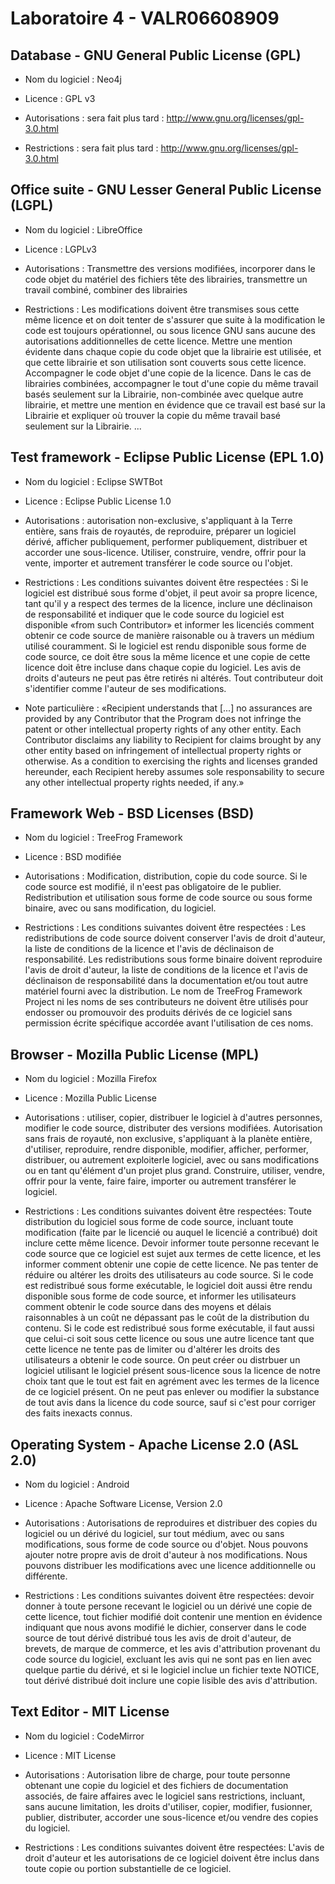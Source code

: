 # Laboratoire 4 - VALR06608909

## Database - GNU General Public License (GPL)

- Nom du logiciel
: Neo4j

- Licence
: GPL v3

- Autorisations
: sera fait plus tard : http://www.gnu.org/licenses/gpl-3.0.html

- Restrictions
: sera fait plus tard : http://www.gnu.org/licenses/gpl-3.0.html

## Office suite - GNU Lesser General Public License (LGPL)

- Nom du logiciel
: LibreOffice

- Licence
: LGPLv3

- Autorisations
: Transmettre des versions modifiées, incorporer dans le code objet du  matériel des fichiers tête des librairies, transmettre un travail combiné, combiner des librairies

- Restrictions
: Les modifications doivent être transmises sous cette même licence et on doit tenter de s'assurer que suite à la modification le code est toujours opérationnel, ou sous licence GNU sans aucune des autorisations additionnelles de cette licence. Mettre une mention évidente dans chaque copie du code objet que la librairie est utilisée, et que cette librairie et son utilisation sont couverts sous cette licence. Accompagner le code objet d'une copie de la licence. Dans le cas de librairies combinées, accompagner le tout d'une copie du même travail basés seulement sur la Librairie, non-combinée avec quelque autre librairie, et mettre une mention en évidence que ce travail est basé sur la Librairie et expliquer où trouver la copie du même travail basé seulement sur la Librairie. ... 

## Test framework - Eclipse Public License (EPL 1.0)

- Nom du logiciel
: Eclipse SWTBot

- Licence
: Eclipse Public License 1.0

- Autorisations
: autorisation non-exclusive, s'appliquant à la Terre entière, sans frais de royautés, de reproduire, préparer un logiciel dérivé, afficher publiquement, performer publiquement, distribuer et accorder une sous-licence. Utiliser, construire, vendre, offrir pour la vente, importer et autrement transférer le code source ou l'objet.  

- Restrictions
: Les conditions suivantes doivent être respectées : Si le logiciel est distribué sous forme d'objet, il peut avoir sa propre licence, tant qu'il y a respect des termes de la licence, inclure une déclinaison de responsabilité et indiquer que le code source du logiciel est disponible «from such Contributor» et informer les licenciés comment obtenir ce code source de manière raisonable ou à travers un médium utilisé couramment. Si le logiciel est rendu disponible sous forme de code source, ce doit être sous la même licence et une copie de cette licence doit être incluse dans chaque copie du logiciel. Les avis de droits d'auteurs ne peut pas être retirés ni altérés. Tout contributeur doit s'identifier comme l'auteur de ses modifications. 

- Note particulière : «Recipient understands that [...] no assurances are provided by any Contributor that the Program does not infringe the patent or other intellectual property rights of any other entity. Each Contributor disclaims any liability to Recipient for claims brought by any other entity based on infringement of intellectual property rights or otherwise. As a condition to exercising the rights and licenses granded hereunder, each Recipient hereby assumes sole responsability to secure any other intellectual property rights needed, if any.»

## Framework Web - BSD Licenses (BSD)

- Nom du logiciel
: TreeFrog Framework

- Licence
: BSD modifiée

- Autorisations
: Modification, distribution, copie du code source. Si le code source est modifié, il n'eest pas obligatoire de le publier. Redistribution et utilisation sous forme de code source ou sous forme binaire, avec ou sans modification, du logiciel. 

- Restrictions
: Les conditions suivantes doivent être respectées : Les redistributions de code source doivent conserver l'avis de droit d'auteur, la liste de conditions de la licence et l'avis de déclinaison de responsabilité. Les redistributions sous forme binaire doivent reproduire l'avis de droit d'auteur, la liste de conditions de la licence et l'avis de déclinaison de responsabilité dans la documentation et/ou tout autre matériel fourni avec la distribution. Le nom de TreeFrog Framework Project ni les noms de ses contributeurs ne doivent être utilisés pour endosser ou promouvoir des produits dérivés de ce logiciel sans permission écrite spécifique accordée avant l'utilisation de ces noms.

## Browser - Mozilla Public License (MPL)

- Nom du logiciel
: Mozilla Firefox

- Licence
: Mozilla Public License

- Autorisations
: utiliser, copier, distribuer le logiciel à d'autres personnes, modifier le code source, distributer des versions modifiées. Autorisation sans frais de royauté, non exclusive, s'appliquant à la planète entière, d'utiliser, reproduire, rendre disponible, modifier, afficher, performer, distribuer, ou autrement exploiterle logiciel, avec ou sans modifications ou en tant qu'élément d'un projet plus grand. Construire, utiliser, vendre, offrir pour la vente, faire faire, importer ou autrement transférer le logiciel. 

- Restrictions
: Les conditions suivantes doivent être respectées: Toute distribution du logiciel sous forme de code source, incluant toute modification (faite par le licencié ou auquel le licencié a contribué) doit inclure cette même licence. Devoir informer toute personne recevant le code source que ce logiciel est sujet aux termes de cette licence, et les informer comment obtenir une copie de cette licence. Ne pas tenter de réduire ou altérer les droits des utilisateurs au code source. Si le code est redistribué sous forme exécutable, le logiciel doit aussi être rendu disponible sous forme de code source, et informer les utilisateurs comment obtenir le code source dans des moyens et délais raisonnables à un coût ne dépassant pas le coût de la distribution du contenu. Si le code est redistribué sous forme exécutable, il faut aussi que celui-ci soit sous cette licence ou sous une autre licence tant que cette licence ne tente pas de limiter ou d'altérer les droits des utilisateurs a obtenir le code source. On peut créer ou distrbuer un logiciel utilisant le logiciel présent sous-licence sous la licence de notre choix tant que le tout est fait en agrément avec les termes de la licence de ce logiciel présent. On ne peut pas enlever ou modifier la substance de tout avis dans la licence du code source, sauf si c'est pour corriger des faits inexacts connus.

## Operating System - Apache License 2.0 (ASL 2.0)

- Nom du logiciel
: Android

- Licence
: Apache Software License, Version 2.0

- Autorisations
: Autorisations de reproduires et distribuer des copies du logiciel ou un dérivé du logiciel, sur tout médium, avec ou sans modifications, sous forme de code source ou d'objet. Nous pouvons ajouter notre propre avis de droit d'auteur à nos modifications. Nous pouvons distribuer les modifications avec une licence additionnelle ou différente. 

- Restrictions
: Les conditions suivantes doivent être respectées: devoir donner à toute persone recevant le logiciel ou un dérivé une copie de cette licence, tout fichier modifié doit contenir une mention en évidence indiquant que nous avons modifié le dichier, conserver dans le code source de tout dérivé distribué tous les avis de droit d'auteur, de brevets, de marque de commerce, et les avis d'attribution provenant du code source du logiciel, excluant les avis qui ne sont pas en lien avec quelque partie du dérivé, et si le logiciel inclue un fichier texte NOTICE, tout dérivé distribué doit inclure une copie lisible des avis d'attribution.

## Text Editor - MIT License

- Nom du logiciel
: CodeMirror

- Licence
: MIT License

- Autorisations
: Autorisation libre de charge, pour toute personne obtenant une copie du logiciel et des fichiers de documentation associés, de faire affaires avec le logiciel sans restrictions, incluant, sans aucune limitation, les droits d'utiliser, copier, modifier, fusionner, publier, distributer, accorder une sous-licence et/ou vendre des copies du logiciel.

- Restrictions
: Les conditions suivantes doivent être respectées: L'avis de droit d'auteur et les autorisations de ce logiciel doivent être inclus dans toute copie ou portion substantielle de ce logiciel.

